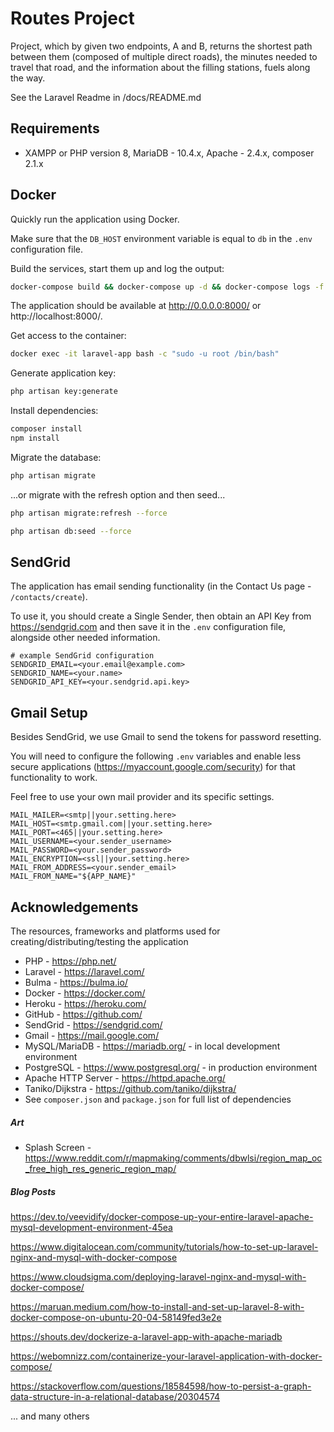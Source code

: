 # Routes Project

Project, which by given two endpoints, A and B, returns the shortest path between them (composed of multiple direct roads), the minutes needed to travel that road, and the information about the filling stations, fuels along the way.

See the Laravel Readme in /docs/README.md

## Requirements
- XAMPP or PHP version 8, MariaDB - 10.4.x, Apache - 2.4.x, composer 2.1.x

## Docker
Quickly run the application using Docker.

Make sure that the ```DB_HOST``` environment variable is equal to ```db``` in the ```.env``` configuration file.

Build the services, start them up and log the output:

```bash
docker-compose build && docker-compose up -d && docker-compose logs -f 
```

The application should be available at http://0.0.0.0:8000/ or http://localhost:8000/.

Get access to the container:
```bash
docker exec -it laravel-app bash -c "sudo -u root /bin/bash"
```

Generate application key:
```bash
php artisan key:generate
```

Install dependencies:
```bash
composer install
npm install
```

Migrate the database:
```bash
php artisan migrate
```

...or migrate with the refresh option and then seed... 

```bash
php artisan migrate:refresh --force

php artisan db:seed --force
```

## SendGrid
The application has email sending functionality (in the Contact Us page - `/contacts/create`).

To use it, you should create a Single Sender, then obtain an API Key from https://sendgrid.com and then save it in the ```.env``` configuration file, alongside other needed information.

```dotenv
# example SendGrid configuration
SENDGRID_EMAIL=<your.email@example.com>
SENDGRID_NAME=<your.name>
SENDGRID_API_KEY=<your.sendgrid.api.key>
```

## Gmail Setup
Besides SendGrid, we use Gmail to send the tokens for password resetting.

You will need to configure the following `.env` variables and enable less secure applications (https://myaccount.google.com/security) for that functionality to work.

Feel free to use your own mail provider and its specific settings.

```dotenv
MAIL_MAILER=<smtp||your.setting.here>
MAIL_HOST=<smtp.gmail.com||your.setting.here>
MAIL_PORT=<465||your.setting.here>
MAIL_USERNAME=<your.sender_username>
MAIL_PASSWORD=<your.sender_password>
MAIL_ENCRYPTION=<ssl||your.setting.here>
MAIL_FROM_ADDRESS=<your.sender_email>
MAIL_FROM_NAME="${APP_NAME}"
```

## Acknowledgements

The resources, frameworks and platforms used for creating/distributing/testing the application

- PHP - https://php.net/
- Laravel - https://laravel.com/
- Bulma - https://bulma.io/
- Docker - https://docker.com/
- Heroku - https://heroku.com/
- GitHub - https://github.com/
- SendGrid - https://sendgrid.com/
- Gmail - https://mail.google.com/
- MySQL/MariaDB - https://mariadb.org/ - in local development environment
- PostgreSQL - https://www.postgresql.org/ - in production environment
- Apache HTTP Server - https://httpd.apache.org/
- Taniko/Dijkstra - https://github.com/taniko/dijkstra/
- See `composer.json` and `package.json` for full list of dependencies

##### Art
- Splash Screen - https://www.reddit.com/r/mapmaking/comments/dbwlsi/region_map_oc_free_high_res_generic_region_map/

#####  Blog Posts

https://dev.to/veevidify/docker-compose-up-your-entire-laravel-apache-mysql-development-environment-45ea

https://www.digitalocean.com/community/tutorials/how-to-set-up-laravel-nginx-and-mysql-with-docker-compose

https://www.cloudsigma.com/deploying-laravel-nginx-and-mysql-with-docker-compose/

https://maruan.medium.com/how-to-install-and-set-up-laravel-8-with-docker-compose-on-ubuntu-20-04-58149fed3e2e

https://shouts.dev/dockerize-a-laravel-app-with-apache-mariadb

https://webomnizz.com/containerize-your-laravel-application-with-docker-compose/

https://stackoverflow.com/questions/18584598/how-to-persist-a-graph-data-structure-in-a-relational-database/20304574

... and many others

